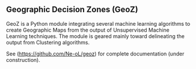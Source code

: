 ## Geographic Decision Zones (GeoZ)


GeoZ is a Python module integrating several machine learning algorithms to create Geographic Maps from the output of 
Unsupervised Machine Learning techniques. The module is geared mainly toward delineating the output from Clustering algorithms.

See (https://github.com/Ne-oL/geoz) for complete documentation (under construction).

